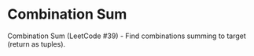 # Combination Sum

Combination Sum (LeetCode #39) - Find combinations summing to target (return as tuples).

